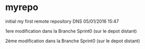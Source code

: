 # myrepo
initial my first remote repository
DNS 05/01/2016 15:47

1ere modification dans la Branche Sprint0 (sur le depot distant) 

2ème modification dans la Branche Sprint0 (sur le depot distant) 

